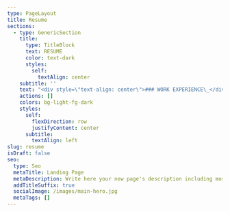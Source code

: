```yaml
---
type: PageLayout
title: Resume
sections:
  - type: GenericSection
    title:
      type: TitleBlock
      text: RESUME
      color: text-dark
      styles:
        self:
          textAlign: center
    subtitle: ''
    text: "<div style=\"text-align: center\">### WORK EXPERIENCE\_</div>\n\n##### Statistical Consultant\n\n*Jan 2021 – Present*\n\n###### **Freelance Consultant**\n\n*   Developed financial models with Monte Carlo simulations to forecast stock prices\n\n*   Researched market trends to create actionable reports that informed strategic client investments\n\n##### Cita Technologies\n\n*June 2023 – Sept. 2023*\n\n###### **Mobile App Development Intern**\n\n*   Configured and tested updates for IoT smart sump pump mobile app, ensuring seamless hardware integration\n\n*   Redesigned UI/UX to improve aesthetic appeal and reduce feature discovery time by 30% through A/B testing\n\n*   Led data-driven optimizations (ideation to deployment) via cross-cultural teamwork & proactive problem solving\n\n##### Irvine Valley College\n\nJan. 2022 – June 2023\n\n###### **Mathematics Tutor**\n\n*   Helped students to develop their own problem solving tools in mathematics, physics, and computer science\n\n*   Employed dynamic teaching strategies to engage and support students aged 16 to 60 in active learning\n\n<div style=\"text-align: center\">### RESEARCH EXPERIENCE</div>\n\n##### **Machine Learning & Data Processing**\n\nUC Irvine\_\n\n*   Analyzed effect of genetic and environmental factors on E. Coli growth rate with simulated annealing algorithm\n\n*   Utilized principal component analysis methods for data processing and testing optimization hypotheses\n\n*   Explored data behavior with k-means clustering and t-SNE visualizations\n\n##### **Data Analysis & Visualization**\n\nIrvine Valley College\n\n*   Created data visualizations with Python to investigate disappearance of 11 billion Alaskan snow crabs\n\n*   Acquired and cleaned data from multiple data sets for time-series maps showing ocean temperature, population density, population range, and predator-prey interactions between Pacific cod and snow crabs\n\n##### **Population Modeling**\n\nIrvine Valley College\_\n\n*   Designed study to assess recovery programs of the California condor and Yellowstone gray wolf populations\n\n*   Implemented novel application of logistical model and Lotka-Volterra (predator-prey) model\n\n*   Was lead researcher and guided team members through their roles\n\n##### **Numerical Analysis Simulation**\n\nIrvine Valley College\_\n\n*   Used C++ to apply Euler’s method of numerical analysis to create simulation of coupled spring-mass systems\n\n<div style=\"text-align: center\">### EDUCATION\_</div>\n\n##### University of California - Los Angeles\n\n###### **B.S Statistics & Applied Mathematics**\n\nDec. 2025\n\n*   Relevant courses: Mathematical Statistics, Linear Algebra, Financial Statistics, Geostatistics\n\n##### Irvine Valley College\n\n###### **A.S. Mathematics & Physics**\n\n*Summa Cum Laude*, May 2023\n\n*   Relevant Courses: Differential Equations; Calculus; Materials Science; Solidworks; MATLAB; General Chemistry; General Physics; Data Structures; C++; Python\n\n<div style=\"text-align: center\">### AWARDS\_</div>\n\n*   First Place STEM Poster - UCI CC Honors Research Conference 2023\n\n*   First Place (tie) STEM Poster - UCI CC Honors Research Conference 2022\n\n*   First Place - Persuasive Speech - PSCFA Cool-Off Tournament 2022\n\n*   First Place - Irvine Valley College Intramural Communications Tournament, Spring 2022\n\n<div style=\"text-align: center\">### SKILLS</div>\n\nLaTeX, R, R Markdown, Python, MATLAB, C++, Solidworks, Quantitative Analysis, Machine Learning, Financial Statistics, Data Visualization, Experimental Design\n"
    actions: []
    colors: bg-light-fg-dark
    styles:
      self:
        flexDirection: row
        justifyContent: center
      subtitle:
        textAlign: left
slug: resume
isDraft: false
seo:
  type: Seo
  metaTitle: Landing Page
  metaDescription: Write here your new page's description including most relevant keywords.
  addTitleSuffix: true
  socialImage: /images/main-hero.jpg
  metaTags: []
---
```

